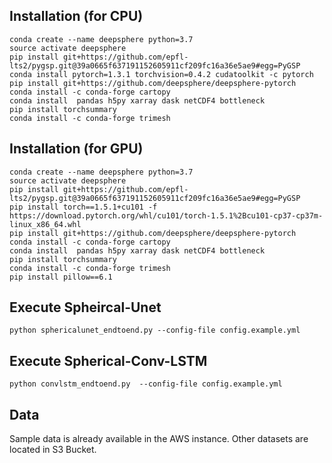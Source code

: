 ## Installation (for CPU)

```
conda create --name deepsphere python=3.7
source activate deepsphere
pip install git+https://github.com/epfl-lts2/pygsp.git@39a0665f637191152605911cf209fc16a36e5ae9#egg=PyGSP
conda install pytorch=1.3.1 torchvision=0.4.2 cudatoolkit -c pytorch
pip install git+https://github.com/deepsphere/deepsphere-pytorch
conda install -c conda-forge cartopy
conda install  pandas h5py xarray dask netCDF4 bottleneck
pip install torchsummary
conda install -c conda-forge trimesh

```

## Installation (for GPU)

```
conda create --name deepsphere python=3.7
source activate deepsphere
pip install git+https://github.com/epfl-lts2/pygsp.git@39a0665f637191152605911cf209fc16a36e5ae9#egg=PyGSP
pip install torch==1.5.1+cu101 -f https://download.pytorch.org/whl/cu101/torch-1.5.1%2Bcu101-cp37-cp37m-linux_x86_64.whl
pip install git+https://github.com/deepsphere/deepsphere-pytorch
conda install -c conda-forge cartopy
conda install  pandas h5py xarray dask netCDF4 bottleneck
pip install torchsummary
conda install -c conda-forge trimesh
pip install pillow==6.1
```

## Execute Spheircal-Unet

```
python sphericalunet_endtoend.py --config-file config.example.yml
```
## Execute Spherical-Conv-LSTM

```
python convlstm_endtoend.py  --config-file config.example.yml
```
## Data

Sample data is already available in the AWS instance. Other datasets are located in S3 Bucket.
